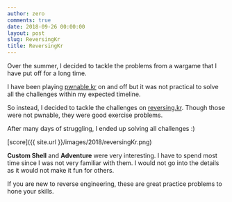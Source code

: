 ```yaml
---
author: zero
comments: true
date: 2018-09-26 00:00:00
layout: post
slug: ReversingKr
title: ReversingKr
---
```


Over the summer, I decided to tackle the problems from a wargame that I have put off for a long time. 

I have been playing [pwnable.kr](pwnable.kr) on and off but it was not practical to solve all the challenges within my expected timeline.

So instead, I decided to tackle the challenges on [reversing.kr](reversing.kr). Though those were not pwnable, they were good exercise problems.

After many days of struggling, I ended up solving all challenges :)

[score]({{ site.url }}/images/2018/reversingKr.png)


**Custom Shell** and **Adventure** were very interesting. I have to spend most time since I was not very familiar with them. I would not go into the details as it would not make it fun for others.  

If you are new to reverse engineering, these are great practice problems to hone your skills.
